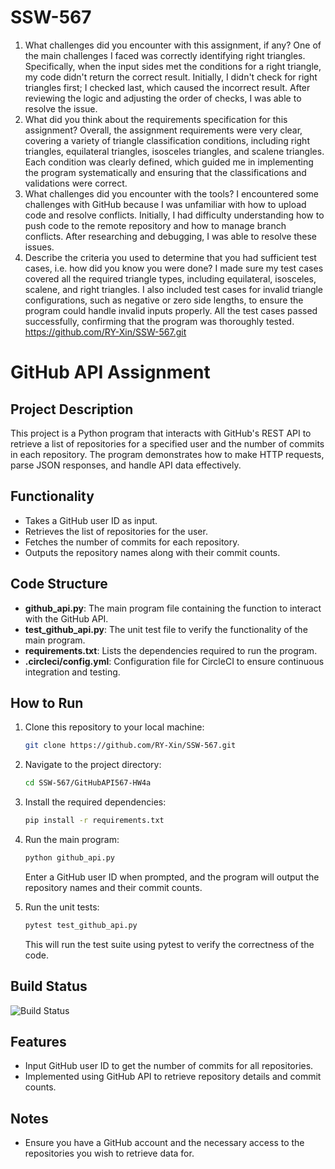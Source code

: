# SSW-567
1. What challenges did you encounter with this assignment, if any?
One of the main challenges I faced was correctly identifying right triangles. Specifically, when the input sides met the conditions for a right triangle, my code didn't return the correct result. Initially, I didn't check for right triangles first; I checked last, which caused the incorrect result. After reviewing the logic and adjusting the order of checks, I was able to resolve the issue.
2. What did you think about the requirements specification for this assignment?
Overall, the assignment requirements were very clear, covering a variety of triangle classification conditions, including right triangles, equilateral triangles, isosceles triangles, and scalene triangles. Each condition was clearly defined, which guided me in implementing the program systematically and ensuring that the classifications and validations were correct.
3. What challenges did you encounter with the tools?
I encountered some challenges with GitHub because I was unfamiliar with how to upload code and resolve conflicts. Initially, I had difficulty understanding how to push code to the remote repository and how to manage branch conflicts. After researching and debugging, I was able to resolve these issues.
4. Describe the criteria you used to determine that you had sufficient test cases, i.e. how did you know you were done?
I made sure my test cases covered all the required triangle types, including equilateral, isosceles, scalene, and right triangles. I also included test cases for invalid triangle configurations, such as negative or zero side lengths, to ensure the program could handle invalid inputs properly. All the test cases passed successfully, confirming that the program was thoroughly tested.
https://github.com/RY-Xin/SSW-567.git

# GitHub API Assignment

## Project Description

This project is a Python program that interacts with GitHub's REST API to retrieve a list of repositories for a specified user and the number of commits in each repository. The program demonstrates how to make HTTP requests, parse JSON responses, and handle API data effectively.

## Functionality

- Takes a GitHub user ID as input.
- Retrieves the list of repositories for the user.
- Fetches the number of commits for each repository.
- Outputs the repository names along with their commit counts.

## Code Structure

- **github_api.py**: The main program file containing the function to interact with the GitHub API.
- **test_github_api.py**: The unit test file to verify the functionality of the main program.
- **requirements.txt**: Lists the dependencies required to run the program.
- **.circleci/config.yml**: Configuration file for CircleCI to ensure continuous integration and testing.

## How to Run

1. Clone this repository to your local machine:
    ```bash
    git clone https://github.com/RY-Xin/SSW-567.git
    ```

2. Navigate to the project directory:
    ```bash
    cd SSW-567/GitHubAPI567-HW4a
    ```

3. Install the required dependencies:
    ```bash
    pip install -r requirements.txt
    ```

4. Run the main program:
    ```bash
    python github_api.py
    ```
    Enter a GitHub user ID when prompted, and the program will output the repository names and their commit counts.

5. Run the unit tests:
    ```bash
    pytest test_github_api.py
    ```
    This will run the test suite using pytest to verify the correctness of the code.

## Build Status
![Build Status](https://travis-ci.com/RY-Xin/SSW-567.svg?branch=HW04c_Mocking)

## Features

- Input GitHub user ID to get the number of commits for all repositories.
- Implemented using GitHub API to retrieve repository details and commit counts.

## Notes

- Ensure you have a GitHub account and the necessary access to the repositories you wish to retrieve data for.

